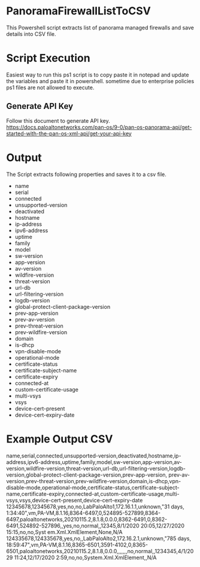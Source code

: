 # PanoramaFirewallListToCSV
This Powershell script extracts list of panorama managed firewalls and save details into CSV file.

# Script Execution
Easiest way to run this ps1 script is to copy paste it in notepad and update the variables and paste it in powershell. sometime due to enterprise policies ps1 files are not allowed to execute.

## Generate API Key
Follow this document to generate API key.
https://docs.paloaltonetworks.com/pan-os/9-0/pan-os-panorama-api/get-started-with-the-pan-os-xml-api/get-your-api-key

# Output
The Script extracts following properties and saves it to a csv file.
* name
* serial
* connected
* unsupported-version
* deactivated
* hostname
* ip-address
* ipv6-address
* uptime
* family
* model
* sw-version
* app-version
* av-version
* wildfire-version
* threat-version
* url-db
* url-filtering-version
* logdb-version
* global-protect-client-package-version
* prev-app-version
* prev-av-version
* prev-threat-version
* prev-wildfire-version
* domain
* is-dhcp
* vpn-disable-mode
* operational-mode
* certificate-status
* certificate-subject-name
* certificate-expiry
* connected-at
* custom-certificate-usage
* multi-vsys
* vsys
* device-cert-present
* device-cert-expiry-date

# Example Output CSV
name,serial,connected,unsupported-version,deactivated,hostname,ip-address,ipv6-address,uptime,family,model,sw-version,app-version,av-version,wildfire-version,threat-version,url-db,url-filtering-version,logdb-version,global-protect-client-package-version,prev-app-version,
prev-av-version,prev-threat-version,prev-wildfire-version,domain,is-dhcp,vpn-disable-mode,operational-mode,certificate-status,certificate-subject-name,certificate-expiry,connected-at,custom-certificate-usage,multi-vsys,vsys,device-cert-present,device-cert-expiry-date
12345678,12345678,yes,no,no,LabPaloAlto1,172.16.1.1,unknown,"31 days, 1:34:40",vm,PA-VM,8.1.16,8364-6497,0,524895-527899,8364-6497,paloaltonetworks,20210115.2,8.1.8,0.0.0,8362-6491,0,8362-6491,524892-527896,,yes,no,normal,,12345,8/1/2020 20:05,12/27/2020 15:15,no,no,Syst
em.Xml.XmlElement,None,N/A
124335678,124335678,yes,no,,LabPaloAlto2,172.16.2.1,unknown,"785 days, 18:59:47",vm,PA-VM,8.1.16,8365-6501,3591-4102,0,8365-6501,paloaltonetworks,20210115.2,8.1.8,0.0.0,,,,,,,no,normal,,1234345,4/1/2029 11:24,12/17/2020 2:59,no,no,System.Xml.XmlElement,,N/A
